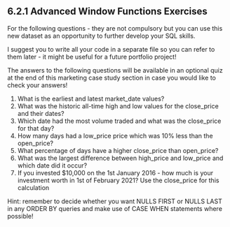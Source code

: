 
## 6.2.1 Advanced Window Functions Exercises
For the following questions - they are not compulsory but you can use this new dataset as an opportunity to further develop your SQL skills.

I suggest you to write all your code in a separate file so you can refer to them later - it might be useful for a future portfolio project!

The answers to the following questions will be available in an optional quiz at the end of this marketing case study section in case you would like to check your answers!

1. What is the earliest and latest market_date values?
2. What was the historic all-time high and low values for the close_price and their dates?
3. Which date had the most volume traded and what was the close_price for that day?
4. How many days had a low_price price which was 10% less than the open_price?
5. What percentage of days have a higher close_price than open_price?
6. What was the largest difference between high_price and low_price and which date did it occur?
7. If you invested $10,000 on the 1st January 2016 - how much is your investment worth in 1st of February 2021? Use the close_price for this calculation

Hint: remember to decide whether you want NULLS FIRST or NULLS LAST in any ORDER BY queries and make use of CASE WHEN statements where possible!
